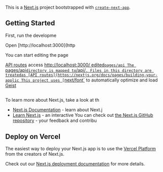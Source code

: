 This is a [Next.js](https://nextjs.org) project bootstrapped with [`create-next-app`](https://nextjs.org/docs/pages/api-reference/create-next-app).

## Getting Started

First, run the developme

Open [http://localhost:3000](http

You can start editing the page 

[API routes](https://nextjs.org/docs/pages/building-your-application/routng/ap-routes) access [http://localhost:3000/
edited`pages/api
The `pages/api` directory is mapped to `/api/`. Files in this directory are treatedas [API routes](https://nextjs.org/docs/pages/building-your-applic
This project uses [`next/font`](https://nextjs.org/docs/pages/building-your-application/optimizing/fonts) to automatically optimize and load [Geist](https://verc) 

##
To learn more about Next.js, take a look at th
- [Next.js Documentation](https://nextjs.org/docs) - learn about Next.j
- [Learn Next.js](https://nextjs.org/learn-pages-router) - an interactive 
You can check out [the Next.js GitHub repository](https://github.com/vercel/next.js) - your feedback and contribu

## Deploy on Vercel

The easiest way to deploy your Next.js app is to use the [Vercel Platform](https://vercel.com/new?utm_medium=default-template&filter=next.js&utm_source=create-next-app&utm_campaign=create-next-app-readme) from the creators of Next.js.

Check out our [Next.js deployment documentation](https://nextjs.org/docs/pages/building-your-application/deploying) for more details.
